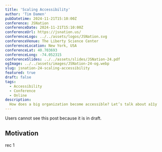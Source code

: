 ```yaml
---
title: 'Scaling Accessibility'
author: 'Tim Damen'
pubDatetime: 2024-11-21T15:10:00Z
conference: JSNation
conferenceDate: 2024-11-21T15:10:00Z
conferenceUrl: https://jsnation.us/
conferenceLogo: ../../assets/logos/JSNation.svg
conferenceVenue: The Liberty Science Center
conferenceLocation: New York, USA
conferenceLat: 40.703693
conferenceLong: -74.052315
conferenceSlides: ../../assets/slides/JSNation-24.pdf
ogImage: ../../assets/images/JSNation-24-og.webp
slug: jsnation-24-scaling-accessibility
featured: true
draft: false
tags:
  - Accessibility
  - Conference
  - Online
description:
  How does a big organization become accessible? Let’s talk about a11y scaling strategies. To find out how to become accessible, and stay accessible.
---
```


Users cannot see this post because it is in draft.

## Motivation

rec 1
